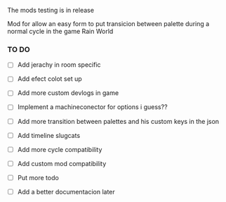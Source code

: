 The mods testing is in release

Mod for allow an easy form to put transicion between palette during a normal cycle in the game Rain World

### TO DO ###

- [ ] Add jerachy in room specific
- [ ] Add efect colot set up
- [ ] Add more custom devlogs in game
- [ ] Implement a machineconector for options i guess??
- [ ] Add more transition between palettes and his custom keys in the json
- [ ] Add timeline slugcats
- [ ] Add more cycle compatibility
- [ ] Add custom mod compatibility

- [ ] Put more todo
- [ ] Add a better documentacion later 
